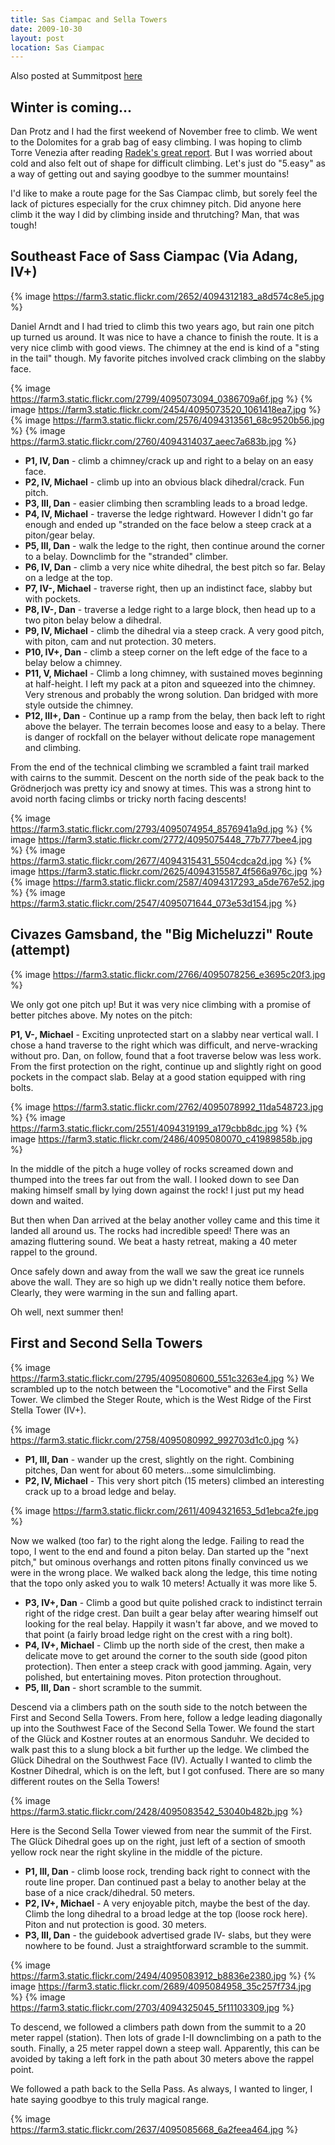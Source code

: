 ```yaml
---
title: Sas Ciampac and Sella Towers
date: 2009-10-30
layout: post
location: Sas Ciampac
---
```



Also posted at Summitpost [here](https://www.summitpost.org/last-call-for-rock-climbs/572861)

Winter is coming...
---

Dan Protz and I had the first weekend of November free to climb. We went to the Dolomites for a grab bag of easy climbing. I was hoping to climb Torre Venezia after reading <a href="https://www.summitpost.org/trip-report/455263/euro-sampler.html#chapter_5">Radek's great report</a>. But I was worried about cold and also felt out of shape for difficult climbing. Let's just do "5.easy" as a way of getting out and saying goodbye to the summer mountains!

I'd like to make a route page for the Sas Ciampac climb, but sorely feel the lack of pictures especially for the crux chimney pitch. Did anyone here climb it the way I did by climbing inside and thrutching? Man, that was tough!

Southeast Face of Sass Ciampac (Via Adang, IV+)
---

{% image https://farm3.static.flickr.com/2652/4094312183_a8d574c8e5.jpg %}

Daniel Arndt and I had tried to climb this two years ago, but rain one pitch up turned us around. It was nice to have a chance to finish the route. It is a very nice climb with good views. The chimney at the end is kind of a "sting in the tail" though. My favorite pitches involved crack climbing on the slabby face.

{% image https://farm3.static.flickr.com/2799/4095073094_0386709a6f.jpg %}
{% image https://farm3.static.flickr.com/2454/4095073520_1061418ea7.jpg %}
{% image https://farm3.static.flickr.com/2576/4094313561_68c9520b56.jpg %}
{% image https://farm3.static.flickr.com/2760/4094314037_aeec7a683b.jpg %}


<ul>
<li><b>P1, IV, Dan</b> - climb a chimney/crack up and right to a belay on an easy face.</li>
<li><b>P2, IV, Michael</b> - climb up into an obvious black dihedral/crack. Fun pitch.</li>
<li><b>P3, III, Dan</b> - easier climbing then scrambling leads to a broad ledge.</li>
<li><b>P4, IV, Michael</b> - traverse the ledge rightward. However I didn't go far enough and ended up "stranded on the face below a steep crack at a piton/gear belay.</li>
<li><b>P5, III, Dan</b> - walk the ledge to the right, then continue around the corner to a belay. Downclimb for the "stranded" climber.</li>
<li><b>P6, IV, Dan</b> - climb a very nice white dihedral, the best pitch so far. Belay on a ledge at the top.</li>
<li><b>P7, IV-, Michael</b> - traverse right, then up an indistinct face, slabby but with pockets.</li>
<li><b>P8, IV-, Dan</b> - traverse a ledge right to a large block, then head up to a two piton belay below a dihedral.</li>
<li><b>P9, IV, Michael</b> - climb the dihedral via a steep crack. A very good pitch, with piton, cam and nut protection. 30 meters.</li>
<li><b>P10, IV+, Dan</b> - climb a steep corner on the left edge of the face to a belay below a chimney.</li>
<li><b>P11, V, Michael</b> - Climb a long chimney, with sustained moves beginning at half-height. I left my pack at a piton and squeezed into the chimney. Very strenous and probably the wrong solution. Dan bridged with more style outside the chimney.</li>
<li><b>P12, III+, Dan</b> - Continue up a ramp from the belay, then back left to right above the belayer. The terrain becomes loose and easy to a belay. There is danger of rockfall on the belayer without delicate rope management and climbing.</li>
</ul>

From the end of the technical climbing we scrambled a faint trail marked with cairns to the summit. Descent on the north side of the peak back to the Grödnerjoch was pretty icy and snowy at times. This was a strong hint to avoid north facing climbs or tricky north facing descents!

{% image https://farm3.static.flickr.com/2793/4095074954_8576941a9d.jpg %}
{% image https://farm3.static.flickr.com/2772/4095075448_77b777bee4.jpg %}
{% image https://farm3.static.flickr.com/2677/4094315431_5504cdca2d.jpg %}
{% image https://farm3.static.flickr.com/2625/4094315587_4f566a976c.jpg %}
{% image https://farm3.static.flickr.com/2587/4094317293_a5de767e52.jpg %}
{% image https://farm3.static.flickr.com/2547/4095071644_073e53d154.jpg %}


Civazes Gamsband, the "Big Micheluzzi" Route (attempt)
---

{% image https://farm3.static.flickr.com/2766/4095078256_e3695c20f3.jpg %}

We only got one pitch up! But it was very nice climbing with a promise of better pitches above. My notes on the pitch:

<b>P1, V-, Michael</b> - Exciting unprotected start on a slabby near vertical wall. I chose a hand traverse to the right which was difficult, and nerve-wracking without pro. Dan, on follow, found that a foot traverse below was less work. From the first protection on the right, continue up and slightly right on good pockets in the compact slab. Belay at a good station equipped with ring bolts.


{% image https://farm3.static.flickr.com/2762/4095078992_11da548723.jpg %}
{% image https://farm3.static.flickr.com/2551/4094319199_a179cbb8dc.jpg %}
{% image https://farm3.static.flickr.com/2486/4095080070_c41989858b.jpg %}


In the middle of the pitch a huge volley of rocks screamed down and thumped into the trees far out from the wall. I looked down to see Dan making himself small by lying down against the rock! I just put my head down and waited.

But then when Dan arrived at the belay another volley came and this time it landed all around us. The rocks had incredible speed! There was an amazing fluttering sound. We beat a hasty retreat, making a 40 meter rappel to the ground.

Once safely down and away from the wall we saw the great ice runnels above the wall. They are so high up we didn't really notice them before. Clearly, they were warming in the sun and falling apart.

Oh well, next summer then!

First and Second Sella Towers
---

{% image https://farm3.static.flickr.com/2795/4095080600_551c3263e4.jpg %}
We scrambled up to the notch between the "Locomotive" and the First Sella Tower. We climbed the Steger Route, which is the West Ridge of the First Stella Tower (IV+).

{% image https://farm3.static.flickr.com/2758/4095080992_992703d1c0.jpg %}

<ul>
<li><b>P1, III, Dan</b> - wander up the crest, slightly on the right. Combining pitches, Dan went for about 60 meters...some simulclimbing.</li>
<li><b>P2, IV, Michael</b> - This very short pitch (15 meters) climbed an interesting crack up to a broad ledge and belay.</li>
</ul>

{% image https://farm3.static.flickr.com/2611/4094321653_5d1ebca2fe.jpg %}

Now we walked (too far) to the right along the ledge. Failing to read the topo, I went to the end and found a piton belay. Dan started up the "next pitch," but ominous overhangs and rotten pitons finally convinced us we were in the wrong place. We walked back along the ledge, this time noting that the topo only asked you to walk 10 meters! Actually it was more like 5.

<ul>
<li><b>P3, IV+, Dan</b> - Climb a good but quite polished crack to indistinct terrain right of the ridge crest. Dan built a gear belay after wearing himself out looking for the real belay. Happily it wasn't far above, and we moved to that point (a fairly broad ledge right on the crest with a ring bolt).</li>
<li><b>P4, IV+, Michael</b> - Climb up the north side of the crest, then make a delicate move to get around the corner to the south side (good piton protection). Then enter a steep crack with good jamming. Again, very polished, but entertaining moves. Piton protection throughout.</li>
<li><b>P5, III, Dan</b> - short scramble to the summit.</li>
</ul>

Descend via a climbers path on the south side to the notch between the First and Second Sella Towers. From here, follow a ledge leading diagonally up into the Southwest Face of the Second Sella Tower. We found the start of the Glück and Kostner routes at an enormous Sanduhr. We decided to walk past this to a slung block a bit further up the ledge. We climbed the Glück Dihedral on the Southwest Face (IV). Actually I wanted to climb the Kostner Dihedral, which is on the left, but I got confused. There are so many different routes on the Sella Towers!

{% image https://farm3.static.flickr.com/2428/4095083542_53040b482b.jpg %}

Here is the Second Sella Tower viewed from near the summit of the First. The Glück Dihedral goes up on the right, just left of a section of smooth yellow rock near the right skyline in the middle of the picture.

<ul>
<li><b>P1, III, Dan</b> - climb loose rock, trending back right to connect with the route line proper. Dan continued past a belay to another belay at the base of a nice crack/dihedral. 50 meters.</li>
<li><b>P2, IV+, Michael</b> - A very enjoyable pitch, maybe the best of the day. Climb the long dihedral to a broad ledge at the top (loose rock here). Piton and nut protection is good. 30 meters.</li>
<li><b>P3, III, Dan</b> - the guidebook advertised grade IV- slabs, but they were nowhere to be found. Just a straightforward scramble to the summit.</li>
</ul>

{% image https://farm3.static.flickr.com/2494/4095083912_b8836e2380.jpg %}
{% image https://farm3.static.flickr.com/2689/4095084958_35c257f734.jpg %}
{% image https://farm3.static.flickr.com/2703/4094325045_5f11103309.jpg %}


To descend, we followed a climbers path down from the summit to a 20 meter
rappel (station). Then lots of grade I-II downclimbing on a path to the south. Finally, a 25 meter rappel down a steep wall. Apparently, this can be avoided by taking a left fork in the path about 30 meters above the rappel point.

We followed a path back to the Sella Pass. As always, I wanted to linger, I hate saying goodbye to this truly magical range.


{% image https://farm3.static.flickr.com/2637/4095085668_6a2feea464.jpg %}

